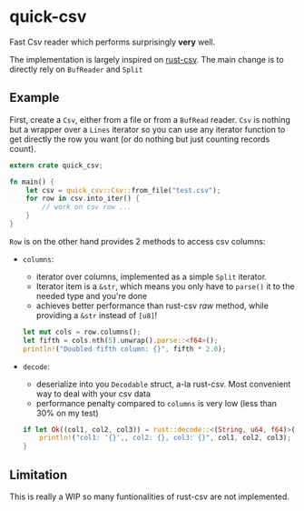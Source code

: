 # quick-csv

Fast Csv reader which performs surprisingly **very** well.

The implementation is largely inspired on [rust-csv](https://github.com/BurntSushi/rust-csv).
The main change is to directly rely on `BufReader` and `Split`

## Example

First, create a `Csv`, either from a file or from a `BufRead` reader.
`Csv` is nothing but a wrapper over a `Lines` iterator so you can use any iterator function
to get directly the row you want (or do nothing but just counting records count).


```rust
extern crate quick_csv;

fn main() {
    let csv = quick_csv::Csv::from_file("test.csv");
    for row in csv.into_iter() {
        // work on csv row ...
    }
}
```

`Row` is on the other hand provides 2 methods to access csv columns:
- `columns`: 
  - iterator over columns, implemented as a simple `Split` iterator.
  - Iterator item is a `&str`, which means you only have to `parse()` it to the needed type and you're done
  - achieves better performance than rust-csv *raw* method, while providing a `&str` instead of `[u8]`!

  ```rust
  let mut cols = row.columns();
  let fifth = cols.nth(5).unwrap().parse::<f64>();
  println!("Doubled fifth column: {}", fifth * 2.0);
  ```

- `decode`:
  - deserialize into you `Decodable` struct, a-la rust-csv. Most convenient way to deal with your csv data
  - performance penalty compared to `columns` is very low (less than 30% on my test)

  ```rust
  if let Ok((col1, col2, col3)) = rust::decode::<(String, u64, f64)>() {
      println!("col1: '{}',, col2: {}, col3: {}", col1, col2, col3);
  }
  ``` 

## Limitation

This is really a WIP so many funtionalities of rust-csv are not implemented.
